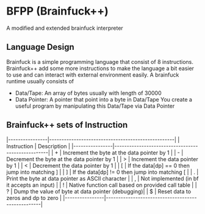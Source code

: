 # BFPP (Brainfuck++)
A modified and extended brainfuck interpreter

## Language Design
Brainfuck is a simple programming language that consist of 8 instructions. Brainfuck++ add
some more instructions to make the language a bit easier to use and can interact with external
environment easily. 
A brainfuck runtime usually consists of 
- Data/Tape: An array of bytes usually with length of 30000
- Data Pointer: A pointer that point into a byte in Data/Tape
You create a useful program by manipulating this Data/Tape via Data Pointer

## Brainfuck++ sets of Instruction
|----------------|---------------------------------------------------|
| Instruction    | Description                                       | 
|----------------|---------------------------------------------------|
| +              | Increment the byte at the data pointer by 1       |
| -              | Decrement the byte at the data pointer by 1       |
| >              | Increment the data pointer by 1                   |
| <              | Decrement the data pointer by 1                   |
| [              | If the data[dp] == 0 then jump into matching ]    |
| ]              | If the data[dp] != 0 then jump into matching [    |
| .              | Print the byte at data pointer as ASCII character |
| ,              | Not implemented (in bf it accepts an input)       |
| !              | Native function call based on provided call table |
| ?              | Dump the value of byte at data pointer (debugging)|
| $              | Reset data to zeros and dp to zero                |
|----------------|---------------------------------------------------|

